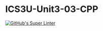 # ICS3U-Unit3-03-CPP

[![GitHub's Super Linter](https://github.com/Seti-Ngabo/ICS3U-Unit3-03-CPP/workflows/GitHub's%20Super%20Linter/badge.svg)](https://github.com/Seti-Ngabo/ICS3U-Unit3-03-CPP/actions)
